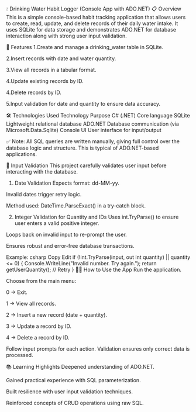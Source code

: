 💧 Drinking Water Habit Logger (Console App with ADO.NET)
📋 Overview
This is a simple console-based habit tracking application that allows users to create, read, update, and delete records of their daily water intake. It uses SQLite for data storage and demonstrates ADO.NET for database interaction along with strong user input validation.

🔧 Features
1.Create and manage a drinking_water table in SQLite.

2.Insert records with date and water quantity.

3.View all records in a tabular format.

4.Update existing records by ID.

4.Delete records by ID.

5.Input validation for date and quantity to ensure data accuracy.

🛠 Technologies Used
Technology	Purpose
C# (.NET)	Core language
SQLite	Lightweight relational database
ADO.NET	Database communication (via Microsoft.Data.Sqlite)
Console UI	User interface for input/output


✅ Note: All SQL queries are written manually, giving full control over the database logic and structure. This is typical of ADO.NET-based applications.

🧪 Input Validation
This project carefully validates user input before interacting with the database.

1. Date Validation
Expects format: dd-MM-yy.

Invalid dates trigger retry logic.

Method used: DateTime.ParseExact() in a try-catch block.

2. Integer Validation for Quantity and IDs
Uses int.TryParse() to ensure user enters a valid positive integer.

Loops back on invalid input to re-prompt the user.

Ensures robust and error-free database transactions.

Example:
csharp
Copy
Edit
if (!int.TryParse(input, out int quantity) || quantity <= 0)
{
    Console.WriteLine("Invalid number. Try again.");
    return getUserQuantity(); // Retry
}
🧑‍💻 How to Use the App
Run the application.

Choose from the main menu:

0 → Exit.

1 → View all records.

2 → Insert a new record (date + quantity).

3 → Update a record by ID.

4 → Delete a record by ID.

Follow input prompts for each action. Validation ensures only correct data is processed.

📚 Learning Highlights
Deepened understanding of ADO.NET.

Gained practical experience with SQL parameterization.

Built resilience with user input validation techniques.

Reinforced concepts of CRUD operations using raw SQL.

